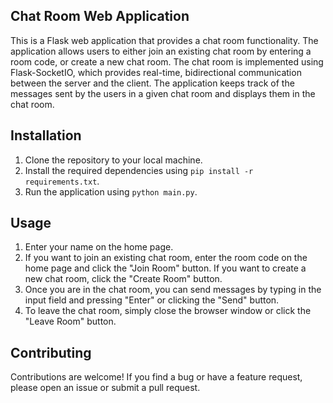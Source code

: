 ## Chat Room Web Application

This is a Flask web application that provides a chat room functionality. The application allows users to either join an existing chat room by entering a room code, or create a new chat room. The chat room is implemented using Flask-SocketIO, which provides real-time, bidirectional communication between the server and the client. The application keeps track of the messages sent by the users in a given chat room and displays them in the chat room.

## Installation
1. Clone the repository to your local machine.
2. Install the required dependencies using `pip install -r requirements.txt`.
3. Run the application using `python main.py`.

## Usage
1. Enter your name on the home page.
2. If you want to join an existing chat room, enter the room code on the home page and click the "Join Room" button. If you want to create a new chat room, click the "Create Room" button.
3. Once you are in the chat room, you can send messages by typing in the input field and pressing "Enter" or clicking the "Send" button.
4. To leave the chat room, simply close the browser window or click the "Leave Room" button.

## Contributing
Contributions are welcome! If you find a bug or have a feature request, please open an issue or submit a pull request.
